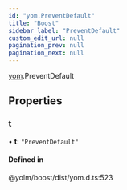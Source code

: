 ```yaml
---
id: "yom.PreventDefault"
title: "Boost"
sidebar_label: "PreventDefault"
custom_edit_url: null
pagination_prev: null
pagination_next: null
---
```


[yom](../namespaces/yom.md).PreventDefault

## Properties

### t

• **t**: ``"PreventDefault"``

#### Defined in

@yolm/boost/dist/yom.d.ts:523
